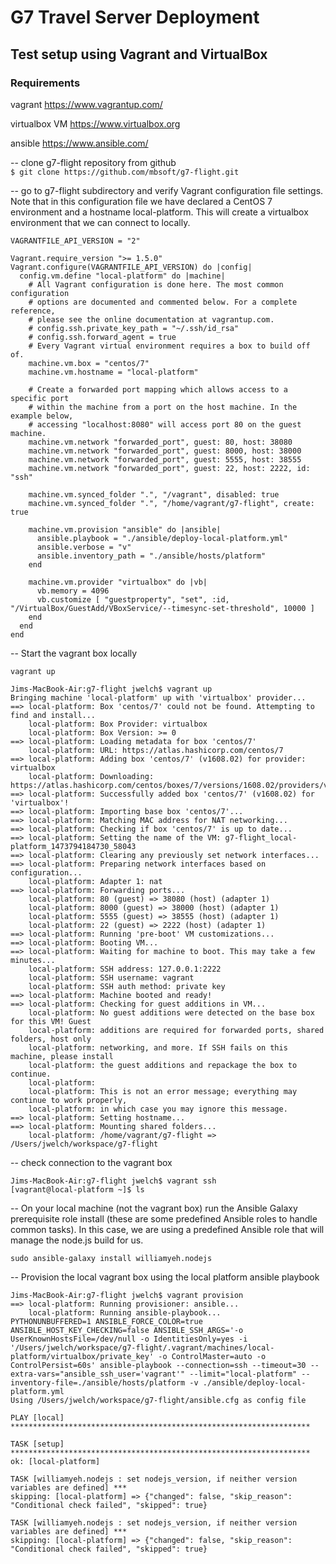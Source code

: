 # G7 Travel Server Deployment

## Test setup using Vagrant and VirtualBox

### Requirements
vagrant <a>https://www.vagrantup.com/</a>

virtualbox VM <a>https://www.virtualbox.org</a>

ansible <a>https://www.ansible.com/</a>


-- 
clone g7-flight repository from github<br>``` $ git clone https://github.com/mbsoft/g7-flight.git ```

-- 
go to g7-flight subdirectory and verify Vagrant configuration file settings. Note that in this configuration file we have declared a CentOS 7 environment and a hostname local-platform. This will create a virtualbox environment that we can connect to locally.  

```
VAGRANTFILE_API_VERSION = "2"

Vagrant.require_version ">= 1.5.0"
Vagrant.configure(VAGRANTFILE_API_VERSION) do |config|
  config.vm.define "local-platform" do |machine|
    # All Vagrant configuration is done here. The most common configuration
    # options are documented and commented below. For a complete reference,
    # please see the online documentation at vagrantup.com.
    # config.ssh.private_key_path = "~/.ssh/id_rsa"
    # config.ssh.forward_agent = true
    # Every Vagrant virtual environment requires a box to build off of.
    machine.vm.box = "centos/7"
    machine.vm.hostname = "local-platform"

    # Create a forwarded port mapping which allows access to a specific port
    # within the machine from a port on the host machine. In the example below,
    # accessing "localhost:8080" will access port 80 on the guest machine.
    machine.vm.network "forwarded_port", guest: 80, host: 38080
    machine.vm.network "forwarded_port", guest: 8000, host: 38000
    machine.vm.network "forwarded_port", guest: 5555, host: 38555
    machine.vm.network "forwarded_port", guest: 22, host: 2222, id: "ssh"

    machine.vm.synced_folder ".", "/vagrant", disabled: true
    machine.vm.synced_folder ".", "/home/vagrant/g7-flight", create: true

    machine.vm.provision "ansible" do |ansible|
      ansible.playbook = "./ansible/deploy-local-platform.yml"
      ansible.verbose = "v"
      ansible.inventory_path = "./ansible/hosts/platform"
    end

    machine.vm.provider "virtualbox" do |vb|
      vb.memory = 4096
      vb.customize [ "guestproperty", "set", :id, "/VirtualBox/GuestAdd/VBoxService/--timesync-set-threshold", 10000 ]
    end
  end
end 
```
--
Start the vagrant box locally

```
vagrant up
```
```
Jims-MacBook-Air:g7-flight jwelch$ vagrant up
Bringing machine 'local-platform' up with 'virtualbox' provider...
==> local-platform: Box 'centos/7' could not be found. Attempting to find and install...
    local-platform: Box Provider: virtualbox
    local-platform: Box Version: >= 0
==> local-platform: Loading metadata for box 'centos/7'
    local-platform: URL: https://atlas.hashicorp.com/centos/7
==> local-platform: Adding box 'centos/7' (v1608.02) for provider: virtualbox
    local-platform: Downloading: https://atlas.hashicorp.com/centos/boxes/7/versions/1608.02/providers/virtualbox.box
==> local-platform: Successfully added box 'centos/7' (v1608.02) for 'virtualbox'!
==> local-platform: Importing base box 'centos/7'...
==> local-platform: Matching MAC address for NAT networking...
==> local-platform: Checking if box 'centos/7' is up to date...
==> local-platform: Setting the name of the VM: g7-flight_local-platform_1473794184730_58043
==> local-platform: Clearing any previously set network interfaces...
==> local-platform: Preparing network interfaces based on configuration...
    local-platform: Adapter 1: nat
==> local-platform: Forwarding ports...
    local-platform: 80 (guest) => 38080 (host) (adapter 1)
    local-platform: 8000 (guest) => 38000 (host) (adapter 1)
    local-platform: 5555 (guest) => 38555 (host) (adapter 1)
    local-platform: 22 (guest) => 2222 (host) (adapter 1)
==> local-platform: Running 'pre-boot' VM customizations...
==> local-platform: Booting VM...
==> local-platform: Waiting for machine to boot. This may take a few minutes...
    local-platform: SSH address: 127.0.0.1:2222
    local-platform: SSH username: vagrant
    local-platform: SSH auth method: private key
==> local-platform: Machine booted and ready!
==> local-platform: Checking for guest additions in VM...
    local-platform: No guest additions were detected on the base box for this VM! Guest
    local-platform: additions are required for forwarded ports, shared folders, host only
    local-platform: networking, and more. If SSH fails on this machine, please install
    local-platform: the guest additions and repackage the box to continue.
    local-platform:
    local-platform: This is not an error message; everything may continue to work properly,
    local-platform: in which case you may ignore this message.
==> local-platform: Setting hostname...
==> local-platform: Mounting shared folders...
    local-platform: /home/vagrant/g7-flight => /Users/jwelch/workspace/g7-flight
```
--
check connection to the vagrant box

```
Jims-MacBook-Air:g7-flight jwelch$ vagrant ssh
[vagrant@local-platform ~]$ ls
```
--
On your local machine (not the vagrant box) run the Ansible Galaxy prerequisite role install (these are some predefined Ansible roles to handle common tasks). In this case, we are using a predefined Ansible role that will manage the node.js build for us.

```
sudo ansible-galaxy install williamyeh.nodejs
```
--
Provision the local vagrant box using the local platform ansible playbook

```
Jims-MacBook-Air:g7-flight jwelch$ vagrant provision
==> local-platform: Running provisioner: ansible...
    local-platform: Running ansible-playbook...
PYTHONUNBUFFERED=1 ANSIBLE_FORCE_COLOR=true ANSIBLE_HOST_KEY_CHECKING=false ANSIBLE_SSH_ARGS='-o UserKnownHostsFile=/dev/null -o IdentitiesOnly=yes -i '/Users/jwelch/workspace/g7-flight/.vagrant/machines/local-platform/virtualbox/private_key' -o ControlMaster=auto -o ControlPersist=60s' ansible-playbook --connection=ssh --timeout=30 --extra-vars="ansible_ssh_user='vagrant'" --limit="local-platform" --inventory-file=./ansible/hosts/platform -v ./ansible/deploy-local-platform.yml
Using /Users/jwelch/workspace/g7-flight/ansible.cfg as config file

PLAY [local] *******************************************************************

TASK [setup] *******************************************************************
ok: [local-platform]

TASK [williamyeh.nodejs : set nodejs_version, if neither version variables are defined] ***
skipping: [local-platform] => {"changed": false, "skip_reason": "Conditional check failed", "skipped": true}

TASK [williamyeh.nodejs : set nodejs_version, if neither version variables are defined] ***
skipping: [local-platform] => {"changed": false, "skip_reason": "Conditional check failed", "skipped": true}
```

